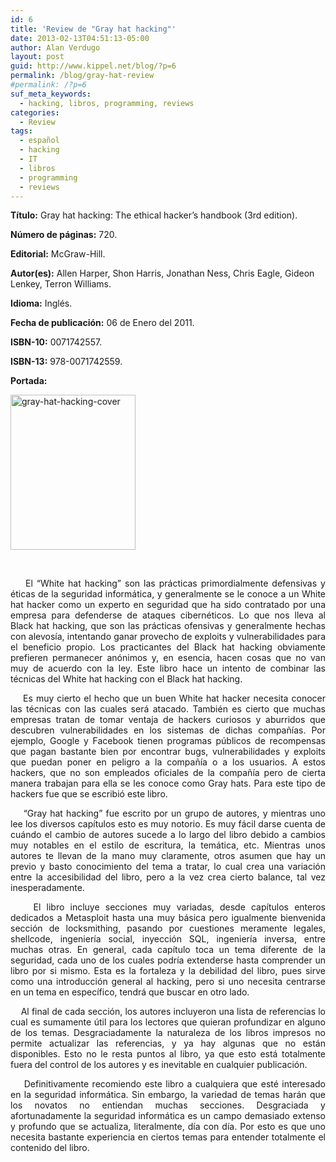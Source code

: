 ```yaml
---
id: 6
title: 'Review de "Gray hat hacking"'
date: 2013-02-13T04:51:13-05:00
author: Alan Verdugo
layout: post
guid: http://www.kippel.net/blog/?p=6
permalink: /blog/gray-hat-review
#permalink: /?p=6
suf_meta_keywords:
  - hacking, libros, programming, reviews
categories:
  - Review
tags:
  - español
  - hacking
  - IT
  - libros
  - programming
  - reviews
---
```

**Título:** Gray hat hacking: The ethical hacker&#8217;s handbook (3rd edition).

**Número de páginas:** 720.

**Editorial:** McGraw-Hill.

**Autor(es):** Allen Harper, Shon Harris, Jonathan Ness, Chris Eagle, Gideon Lenkey, Terron Williams.

**Idioma:** Inglés.

**Fecha de publicación:** 06 de Enero del 2011.

**ISBN-10:** 0071742557.

**ISBN-13:** 978-0071742559.

**Portada:**

[<img class="aligncenter size-full wp-image-20" src="http://li106-124.members.linode.com/blog/wp-content/uploads/2013/02/gray-hat-hacking-cover.jpg" alt="gray-hat-hacking-cover" width="200" height="248" />](http://li106-124.members.linode.com/blog/wp-content/uploads/2013/02/gray-hat-hacking-cover.jpg)

&nbsp;

<p style="text-align: justify;">
      El &#8220;White hat hacking&#8221; son las prácticas primordialmente defensivas y éticas de la seguridad informática, y generalmente se le conoce a un White hat hacker como un experto en seguridad que ha sido contratado por una empresa para defenderse de ataques cibernéticos. Lo que nos lleva al Black hat hacking, que son las prácticas ofensivas y generalmente hechas con alevosía, intentando ganar provecho de exploits y vulnerabilidades para el beneficio propio. Los practicantes del Black hat hacking obviamente prefieren permanecer anónimos y, en esencia, hacen cosas que no van muy de acuerdo con la ley. Este libro hace un intento de combinar las técnicas del White hat hacking con el Black hat hacking.
</p>

<p style="text-align: justify;">
      Es muy cierto el hecho que un buen White hat hacker necesita conocer las técnicas con las cuales será atacado. También es cierto que muchas empresas tratan de tomar ventaja de hackers curiosos y aburridos que descubren vulnerabilidades en los sistemas de dichas compañías. Por ejemplo, Google y Facebook tienen programas públicos de recompensas que pagan bastante bien por encontrar bugs, vulnerabilidades y exploits que puedan poner en peligro a la compañía o a los usuarios. A estos hackers, que no son empleados oficiales de la compañía pero de cierta manera trabajan para ella se les conoce como Gray hats. Para este tipo de hackers fue que se escribió este libro.
</p>

<p style="text-align: justify;">
      &#8220;Gray hat hacking&#8221; fue escrito por un grupo de autores, y mientras uno lee los diversos capítulos esto es muy notorio. Es muy fácil darse cuenta de cuándo el cambio de autores sucede a lo largo del libro debido a cambios muy notables en el estilo de escritura, la temática, etc. Mientras unos autores te llevan de la mano muy claramente, otros asumen que hay un previo y basto conocimiento del tema a tratar, lo cual crea una variación entre la accesibilidad del libro, pero a la vez crea cierto balance, tal vez inesperadamente.
</p>

<p style="text-align: justify;">
      El libro incluye secciones muy variadas, desde capítulos enteros dedicados a Metasploit hasta una muy básica pero igualmente bienvenida sección de locksmithing, pasando por cuestiones meramente legales, shellcode, ingeniería social, inyección SQL, ingeniería inversa, entre muchas otras. En general, cada capítulo toca un tema diferente de la seguridad, cada uno de los cuales podría extenderse hasta comprender un libro por si mismo. Esta es la fortaleza y la debilidad del libro, pues sirve como una introducción general al hacking, pero si uno necesita centrarse en un tema en específico, tendrá que buscar en otro lado.
</p>

<p style="text-align: justify;">
      Al final de cada sección, los autores incluyeron una lista de referencias lo cual es sumamente útil para los lectores que quieran profundizar en alguno de los temas. Desgraciadamente la naturaleza de los libros impresos no permite actualizar las referencias, y ya hay algunas que no están disponibles. Esto no le resta puntos al libro, ya que esto está totalmente fuera del control de los autores y es inevitable en cualquier publicación.
</p>

<p style="text-align: justify;">
      Definitivamente recomiendo este libro a cualquiera que esté interesado en la seguridad informática. Sin embargo, la variedad de temas harán que los novatos no entiendan muchas secciones. Desgraciada y afortunadamente la seguridad informática es un campo demasiado extenso y profundo que se actualiza, literalmente, día con día. Por esto es que uno necesita bastante experiencia en ciertos temas para entender totalmente el contenido del libro.
</p>